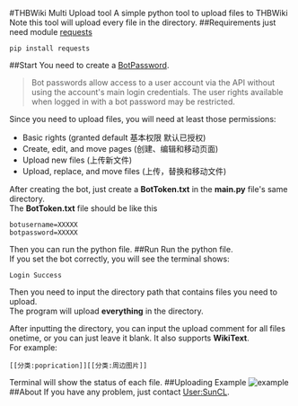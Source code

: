 #THBWiki Multi Upload tool
A simple python tool to upload files to THBWiki  
Note this tool will upload every file in the directory.
##Requirements
just need module [requests](https://github.com/psf/requests)
```shell script
pip install requests
```
##Start
You need to create a [BotPassword](https://thwiki.cc/Special:BotPasswords).
>Bot passwords allow access to a user account via the
> API without using the account's main login credentials.
> The user rights available when logged in with a bot password may be restricted.

Since you need to upload files, you will need at least those permissions:
* Basic rights (granted default 基本权限 默认已授权)
* Create, edit, and move pages (创建、编辑和移动页面)
* Upload new files (上传新文件)
* Upload, replace, and move files (上传，替换和移动文件)

After creating the bot, just create a **BotToken.txt** in the **main.py** file's
same directory.  
The **BotToken.txt** file should be like this
```text
botusername=XXXXX
botpassword=XXXXX
```
Then you can run the python file.
##Run
Run the python file.  
If you set the bot correctly, you will see the terminal shows:
```shell script
Login Success
```
Then you need to input the directory path that contains files you need to upload.  
The program will upload **everything** in the directory.

After inputting the directory, you can input the upload comment for all files 
onetime, or you can just leave it blank. It also supports **WikiText**.  
For example:
```text
[[分类:poprication]][[分类:周边图片]]
``` 
Terminal will show the status of each file.
##Uploading Example
![example](https://wx1.sinaimg.cn/large/9bd2f91fgy1gefprmju36j20td07babd.jpg)
##About
If you have any problem, just contact [User:SunCL](https://thwiki.cc/User:SunCL).
